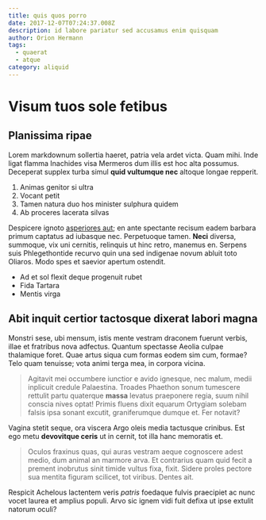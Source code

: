 ```yaml
---
title: quis quos porro
date: 2017-12-07T07:24:37.008Z
description: id labore pariatur sed accusamus enim quisquam
author: Orion Hermann
tags:
  - quaerat
  - atque
category: aliquid
---
```


# Visum tuos sole fetibus

## Planissima ripae

Lorem markdownum sollertia haeret, patria vela ardet victa. Quam mihi. Inde
ligat flamma Inachides visa Mermeros dum illis est hoc alta possumus. Deceperat
supplex turba simul **quid vultumque nec** altoque longae repperit.

1. Animas genitor si ultra
2. Vocant petit
3. Tamen natura duo hos minister sulphura quidem
4. Ab proceres lacerata silvas

Despicere ignoto [asperiores aut](blog/2018/5/consectetur-eius-tempore.md); en ante spectante
recisum eadem barbara primum captatus ad iubasque nec. Perpetuoque tamen.
**Neci** diversa, summoque, vix uni cernitis, relinquis ut hinc retro, manemus
en. Serpens suis Phlegethontide recurvo quin una sed indigenae novum abluit toto
Oliaros. Modo spes et saevior apertum ostendit.

- Ad et sol flexit deque progenuit rubet
- Fida Tartara
- Mentis virga

## Abit inquit certior tactosque dixerat labori magna

Monstri sese, ubi mensum, istis mente vestram draconem fuerunt verbis, illae et
fratribus nova adfectus. Quantum spectasse Aeolia culpae thalamique foret. Quae
artus siqua cum formas eodem sim cum, formae? Telo quam tenuisse; vota animi
terga mea, in corpora vicina.

> Agitavit mei occumbere iunctior e avido ignesque, nec malum, medii inplicuit
> credule Palaestina. Troades Phaethon sonum tumescere rettulit partu quaterque
> **massa** levatus praeponere regia, suum nihil conscia nives optat! Primis
> fluens dixit equarum Ortygiam solebam falsis ipsa sonant excutit,
> graniferumque dumque et. Fer notavit?

Vagina stetit seque, ora viscera Argo oleis media tactusque crinibus. Est ego
metu **devovitque ceris** ut in cernit, tot illa hanc memoratis et.

> Oculos fraxinus quas, qui auras vestram aeque cognoscere adest medio, dum
> animal an marmore arva. Et contrarius quam quid fecit a prement inobrutus
> sinit timide vultus fixa, fixit. Sidere proles pectore sua mentita figuram
> scilicet, tot viribus. Dentes ait.

Respicit Achelous lactentem veris *patris* foedaque fulvis praecipiet ac nunc
vocet laurea et amplius populi. Arvo sic ignem vidi fuit defixa ut ipse extulit
natorum oculi?
